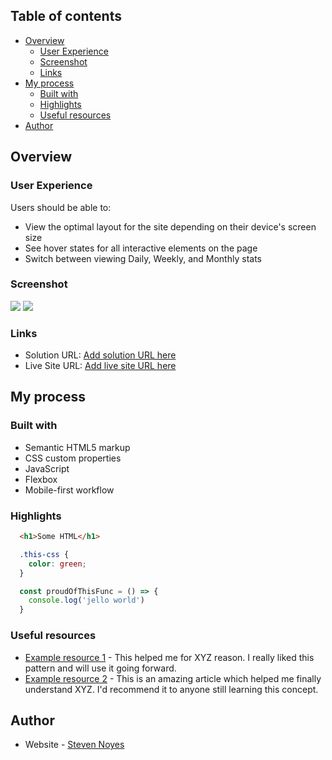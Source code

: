 ## Table of contents

- [Overview](#overview)
  - [User Experience](#user-experience)
  - [Screenshot](#screenshot)
  - [Links](#links)
- [My process](#my-process)
  - [Built with](#built-with)
  - [Highlights](#highlights)
  - [Useful resources](#useful-resources)
- [Author](#author)


## Overview

### User Experience

Users should be able to:

- View the optimal layout for the site depending on their device's screen size
- See hover states for all interactive elements on the page
- Switch between viewing Daily, Weekly, and Monthly stats

### Screenshot

![](./screenshot.jpg)
![](./screenshot.jpg)


### Links

- Solution URL: [Add solution URL here](https://github.com/SteveNoyes/time-tracking-dashboard)
- Live Site URL: [Add live site URL here](https://stevenoyes.github.io/time-tracking-dashboard/)

## My process

### Built with

- Semantic HTML5 markup
- CSS custom properties
- JavaScript
- Flexbox
- Mobile-first workflow


### Highlights

```html
  <h1>Some HTML</h1>
```

```css
  .this-css {
    color: green;
  }
```

```js
  const proudOfThisFunc = () => {
    console.log('jello world')
  }
```


### Useful resources

- [Example resource 1](https://www.example.com) - This helped me for XYZ reason. I really liked this pattern and will use it going forward.
- [Example resource 2](https://www.example.com) - This is an amazing article which helped me finally understand XYZ. I'd recommend it to anyone still learning this concept.


## Author

- Website - [Steven Noyes](https://www.stevenmnoyes.com)